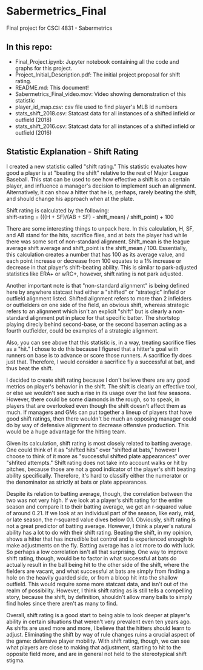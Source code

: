 # Sabermetrics_Final
Final project for CSCI 4831 - Sabermetrics

## In this repo:  
* Final_Project.ipynb: Jupyter notebook containing all the code and graphs for this project.  
* Project_Initial_Description.pdf: The initial project proposal for shift rating.  
* README.md: This document!  
* Sabermetrics_Final_video.mov: Video showing demonstration of this statistic  
* player_id_map.csv: csv file used to find player's MLB id numbers  
* stats_shift_2018.csv: Statcast data for all instances of a shifted infield or outfield (2018)  
* stats_shift_2016.csv: Statcast data for all instances of a shifted infield or outfield (2016)  

## Statistic Explanation - Shift Rating  
I created a new statistic called "shift rating." This statistic evaluates how good a player is at "beating the shift" relative to the rest of Major League Baseball. This stat can be used to see how effective a shift is on a certain player, and influence a manager's decision to implement such an alignment. Alternatively, it can show a hitter that he is, perhaps, rarely beating the shift, and should change his approach when at the plate.  

Shift rating is calculated by the following:  
shift-rating = (((H + SF)/(AB + SF) - shift_mean) / shift_point) + 100

There are some interesting things to unpack here. In this calculation, H, SF, and AB stand for the hits, sacrifice flies, and at bats the player had while there was some sort of non-standard alignment. Shift_mean is the league average shift average and shift_point is the shift_mean / 100. Essentially, this calculation creates a number that has 100 as its average value, and each point increase or decrease from 100 equates to a 1% increase or decrease in that player's shift-beating ability. This is similar to park-adjusted statistics like ERA+ or wRC+, however, shift rating is not park adjusted.  

Another important note is that "non-standard alignment" is being defined here by anywhere statcast had either a "shifted" or "strategic" infield or outfield alignment listed. Shifted alignment refers to more than 2 infielders or outfielders on one side of the field, an obvious shift, whereas strategic refers to an alignment which isn't an explicit "shift" but is clearly a non-standard alignment put in place for that specific batter. The shortstop playing direcly behind second-base, or the second baseman acting as a fourth outfielder, could be examples of a strategic alignment.  

Also, you can see above that this statistic is, in a way, treating sacrifice flies as a "hit." I chose to do this because I figured that a hitter's goal with runners on base is to advance or score those runners. A sacrifice fly does just that. Therefore, I would consider a sacrifice fly a successful at bat, and thus beat the shift.  

I decided to create shift rating because I don't believe there are any good metrics on player's behavior in the shift. The shift is clearly an effective tool, or else we wouldn't see such a rise in its usage over the last few seasons. However, there could be some diamonds in the rough, so to speak, in players that are overlooked even though the shift doesn't affect them as much. If managers and GMs can put together a lineup of players that have good shift ratings, then there wouldn't be much an opposing manager could do by way of defensive alignment to decrease offensive production. This would be a huge advantage for the hitting team.  

Given its calculation, shift rating is most closely related to batting average. One could think of it as "shifted hits" over "shifted at bats," however I choose to think of it more as "successful shifted plate appearances" over "shfited attempts." Shift rating does not take into account walks or hit by pitches, because those are not a good indicator of the player's shift beating ability specifically. Therefore, it's hard to classify either the numerator or the denominator as strictly at bats or plate appearances.  

Despite its relation to batting average, though, the correlation between the two was not very high. If we look at a player's shift rating for the entire season and compare it to their batting average, we get an r-squared value of around 0.21. If we look at an individual part of the season, like early, mid, or late season, the r-squared value dives below 0.1. Obviously, shift rating is not a great predictor of batting average. However, I think a player's natural ability has a lot to do with their shift rating. Beating the shift, in my opinion, shows a hitter that has incredible bat control and is experienced enough to make adjustments on the fly. Batting average has a lot more to do with luck. So perhaps a low correlation isn't all that surprising. One way to improve shift rating, though, would be to factor in what successful at bats do actually result in the ball being hit to the other side of the shift, where the fielders are vacant, and what successful at bats are simply from finding a hole on the heavily guarded side, or from a bloop hit into the shallow outfield. This would require some more statcast data, and isn't out of the realm of possibility. However, I think shift rating as is still tells a compelling story, because the shift, by definition, shouldn't allow many balls to simply find holes since there aren't as many to find. 

Overall, shift rating is a good start to being able to look deeper at player's ability in certain situations that weren't very prevalent even ten years ago. As shifts are used more and more, I believe that the hitters should learn to adjust. Eliminating the shift by way of rule changes ruins a crucial aspect of the game: defensive player mobility. With shift rating, though, we can see what players are close to making that adjustment, starting to hit to the opposite field more, and are in general not held to the stereotypical shift stigma. 


